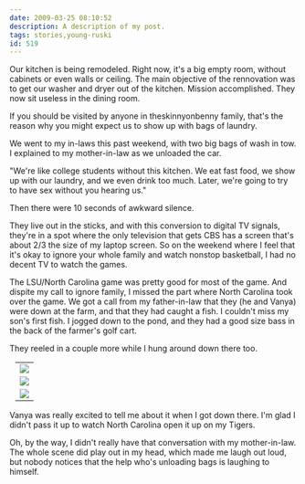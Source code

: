 ```yaml
---
date: 2009-03-25 08:10:52
description: A description of my post.
tags: stories,young-ruski
id: 519
---
```

Our kitchen is being remodeled.  Right now, it's a big empty room, without cabinets or even walls or ceiling.  The main objective of the rennovation was to get our washer and dryer out of the kitchen.  Mission accomplished.  They now sit useless in the dining room.

If you should be visited by anyone in theskinnyonbenny family, that's the reason why you might expect us to show up with bags of laundry.
<!--more-->
We went to my in-laws this past weekend, with two big bags of wash in tow.  I explained to my mother-in-law as we unloaded the car.

"We're like college students without this kitchen.  We eat fast food, we show up with our laundry, and we even drink too much.  Later, we're going to try to have sex without you hearing us."

Then there were 10 seconds of awkward silence.

They live out in the sticks, and with this conversion to digital TV signals, they're in a spot where the only television that gets CBS has a screen that's about 2/3 the size of my laptop screen.  So on the weekend where I feel that it's okay to ignore your whole family and watch nonstop basketball, I had no decent TV to watch the games.

The LSU/North Carolina game was pretty good for most of the game.  And dispite my call to ignore family, I missed the part where North Carolina took over the game.  We got a call from my father-in-law that they (he and Vanya) were down at the farm, and that they had caught a fish.  I couldn't miss my son's first fish.  I jogged down to the pond, and they had a good size bass in the back of the farmer's golf cart.

They reeled in a couple more while I hung around down there too.

<table style="align:center; margin-left:10px;">
<tr><td><img src="/img/vanya-fishcatch2.jpg"></td></tr>
<tr><td><img src="/img/vanya-fishcatch1.jpg"></td></tr>
<tr><td><img src="/img/vanya-fishcatch4.jpg"></td></tr>
</table>

Vanya was really excited to tell me about it when I got down there.  I'm glad I didn't pass it up to watch North Carolina open it up on my Tigers.

Oh, by the way, I didn't really have that conversation with my mother-in-law.  The whole scene did play out in my head, which made me laugh out loud, but nobody notices that the help who's unloading bags is laughing to himself.